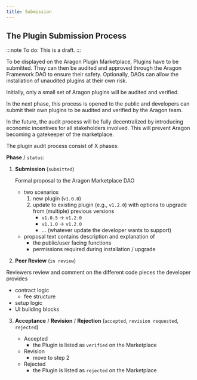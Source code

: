 ```yaml
---
title: Submission
---
```


## The Plugin Submission Process

:::note
To do: This is a draft.
:::

To be displayed on the Aragon Plugin Marketplace, Plugins have to be submitted. They can then be audited and approved through the Aragon Framework DAO to ensure their safety. Optionally, DAOs can allow the installation of unaudited plugins at their own risk.

Initially, only a small set of Aragon plugins will be audited and verified.

In the next phase, this process is opened to the public and developers can submit their own plugins to be audited and verified by the Aragon team.

In the future, the audit process will be fully decentralized by introducing economic incentives for all stakeholders involved. This will prevent Aragon becoming a gatekeeper of the marketplace.

The plugin audit process consist of X phases:

**Phase** / `status`:

1. **Submission** (`submitted`)

   Formal proposal to the Aragon Marketplace DAO

   - two scenarios
     1. new plugin (`v1.0.0`)
     2. update to existing plugin (e.g., `v1.2.0`) with options to upgrade from (multiple) previous versions
        - `v1.0.5` → `v1.2.0`
        - `v1.1.0` → `v1.2.0`
        - ... (whatever update the developer wants to support)
   - proposal text contains description and explanation of
     - the public/user facing functions
     - permissions required during installation / upgrade

2. **Peer Review** (`in review`)

Reviewers review and comment on the different code pieces the developer provides

- contract logic
  - fee structure
- setup logic
- UI building blocks

3. **Acceptance** / **Revision** / **Rejection** (`accepted`, `revision requested`, `rejected`)

   - Accepted
     - the Plugin is listed as `verified` on the Marketplace
   - Revision
     - move to step 2
   - Rejected
     - the Plugin is listed as `rejected` on the Marketplace
